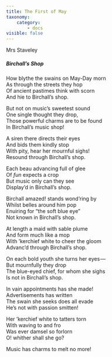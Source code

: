 ```yaml
---
title: The First of May
taxonomy:
    category:
        - docs
visible: false
---
```


<div class="author">Mrs Staveley</div>

##### Birchall’s Shop

How blythe the swains on May-Day morn  
As through the streets they hop  
Of ancient pastimes think with scorn  
And hie to Birchall’s shop.

But not on music’s sweetest sound  
One single thought they drop,  
Those powerful charms are to be found  
In Birchall’s music shop!

A siren there directs their eyes  
And bids them kindly stop  
With pity, hear her mournful sighs!  
Resound through Birchall’s shop.  

Each beau advancing full of glee  
Of *fun* expects a crop  
But music only can they see  
Display’d in Birchall’s shop. 

Birchall amazed! stands wond’ring by  
Whilst belles around him pop  
Enuiring for “the soft blue eye”  
Not known in Birchall’s shop.

At length a maid with sable plume  
And form much like a mop  
With ’kerchief white to cheer the gloom  
Advanc’d through Birchall’s shop.  

On each bold youth she turns her eyes —   
But mournfully they drop  
The blue-eyed chief, for whom she sighs  
Is not in Birchall’s shop.  

In vain appointments has she made!  
Advertisements has written  
The swain she seeks does all evade  
He’s not with passion smitten!  

Her ’kerchief white to tatters torn  
With waving to and fro  
Was ever damsel so forlorn  
O! whither shall she go?  

Music has charms to melt no more!
